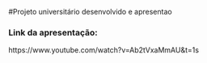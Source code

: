 #Projeto universitário desenvolvido e apresentao
<h3> Link da apresentação: </h3> https://www.youtube.com/watch?v=Ab2tVxaMmAU&t=1s